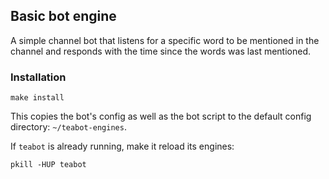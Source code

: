 ## Basic bot engine

A simple channel bot that listens for a specific word to be mentioned in the
channel and responds with the time since the words was last mentioned.

### Installation

```
make install
```

This copies the bot's config as well as the bot script to the
default config directory: `~/teabot-engines`.

If `teabot` is already running, make it reload its engines:

```
pkill -HUP teabot
```
